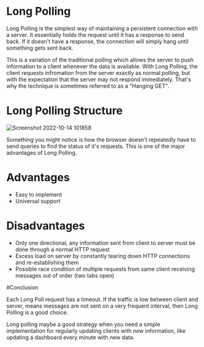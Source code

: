 # Long Polling

Long Polling is the simplest way of maintaining a persistent connection with a server. It essentially holds the request until it has a response to send back. If it doesn't have a response, the connection will simply hang until something gets sent back.

This is a variation of the traditional polling which allows the server to push information to a client whenever the data is available. With Long Polling, the client requests infromation from the server exactly as normal polling, but with the expectation that the server may not respond immediately. That's why the technique is sometimes referred to as a "Hanging GET".

# Long Polling Structure


![Screenshot 2022-10-14 101858](https://user-images.githubusercontent.com/69753609/195764900-388ba99b-0dc5-49b0-81ec-112b5eabc673.png)

Something you might notice is how the browser doesn't repeatedly have to send queries to find the status of it's requests. This is one of the major advantages of Long Polling.

# Advantages
* Easy to implement
* Universal support

# Disadvantages
* Only one directional, any information sent from client to server must be done through a normal HTTP request
* Excess load on server by constantly tearing down HTTP connections and re-establishing them
* Possible race condition of multiple requests from same client receiving messages out of order (two tabs open)

#Conclusion

Each Long Poll request has a timeout. If the traffic is low between client and server, means messages are not sent on a very frequent interval, then Long Polling is a good choice. 

Long polling maybe a good strategy when you need a simple implementation for regularly updating clients with new information, like updating a dashboard every minute with new data.
